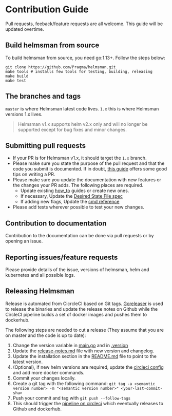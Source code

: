 # Contribution Guide

Pull requests, feeback/feature requests are all welcome. This guide will be updated overtime.

## Build helmsman from source

To build helmsman from source, you need go:1.13+.  Follow the steps below:

```
git clone https://github.com/Praqma/helmsman.git
make tools # installs few tools for testing, building, releasing
make build
make test
```

## The branches and tags

`master` is where Helmsman latest code lives.
`1.x` this is where Helmsman versions 1.x lives.
> Helmsman v1.x supports helm v2.x only and will no longer be supported except for bug fixes and minor changes.

## Submitting pull requests

- If your PR is for Helmsman v1.x, it should target the `1.x` branch.
- Please make sure you state the purpose of the pull request and that the code you submit is documented. If in doubt, [this guide](https://blog.github.com/2015-01-21-how-to-write-the-perfect-pull-request/) offers some good tips on writing a PR.
- Please make sure you update the documentation with new features or the changes your PR adds. The following places are required.
    - Update existing [how_to](docs/how_to/) guides or create new ones.
    - If necessary, Update the [Desired State File spec](docs/desired_state_specification.md)
    - If adding new flags, Update the [cmd reference](docs/cmd_reference.md)
- Please add tests wherever possible to test your new changes.

## Contribution to documentation

Contribution to the documentation can be done via pull requests or by opening an issue.

## Reporting issues/feature requests

Please provide details of the issue, versions of helmsman, helm and kubernetes and all possible logs.

## Releasing Helmsman

Release is automated from CicrcleCI based on Git tags. [Goreleaser](goreleaser.com) is used to release the binaries and update the release notes on Github while the CircleCI pipeline builds a set of docker images and pushes them to dockerhub.

The following steps are needed to cut a release (They assume that you are on master and the code is up to date):
1. Change the version variable in [main.go](internal/app/main.go) and in [.version](.version)
2. Update the [release-notes.md](release-notes.md) file with new version and changelog.
3. Update the installation section in the [README.md](README.md) file to point to the latest version.
4. (Optional), if new helm versions are required, update the [circleci config](.circleci/config.yml) and add more docker commands.
5. Commit your changes locally.
6. Create a git tag with the following command: `git tag -a <semantic version number> -m "<semantic version number>" <your-last-commit-sha>`
7. Push your commit and tag with `git push --follow-tags`
8. This should trigger the [pipeline on circleci](https://circleci.com/gh/Praqma/workflows/helmsman) which eventually releases to Github and dockerhub.

